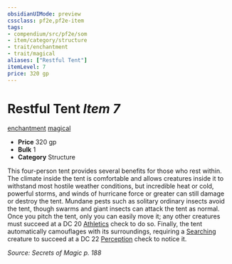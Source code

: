 ```yaml
---
obsidianUIMode: preview
cssclass: pf2e,pf2e-item
tags:
- compendium/src/pf2e/som
- item/category/structure
- trait/enchantment
- trait/magical
aliases: ["Restful Tent"]
itemLevel: 7
price: 320 gp
---
```

# Restful Tent *Item 7*  
[enchantment](../../../rules/traits/enchantment.md)  [magical](../../../rules/traits/magical.md)  

- **Price** 320 gp
- **Bulk** 1
- **Category** Structure

This four-person tent provides several benefits for those who rest within. The climate inside the tent is comfortable and allows creatures inside it to withstand most hostile weather conditions, but incredible heat or cold, powerful storms, and winds of hurricane force or greater can still damage or destroy the tent. Mundane pests such as solitary ordinary insects avoid the tent, though swarms and giant insects can attack the tent as normal. Once you pitch the tent, only you can easily move it; any other creatures must succeed at a DC 20 [Athletics](../../skills.md#Athletics) check to do so. Finally, the tent automatically camouflages with its surroundings, requiring a [Searching](../../../rules/actions/search.md) creature to succeed at a DC 22 [Perception](../../skills.md#Perception) check to notice it.

*Source: Secrets of Magic p. 188*